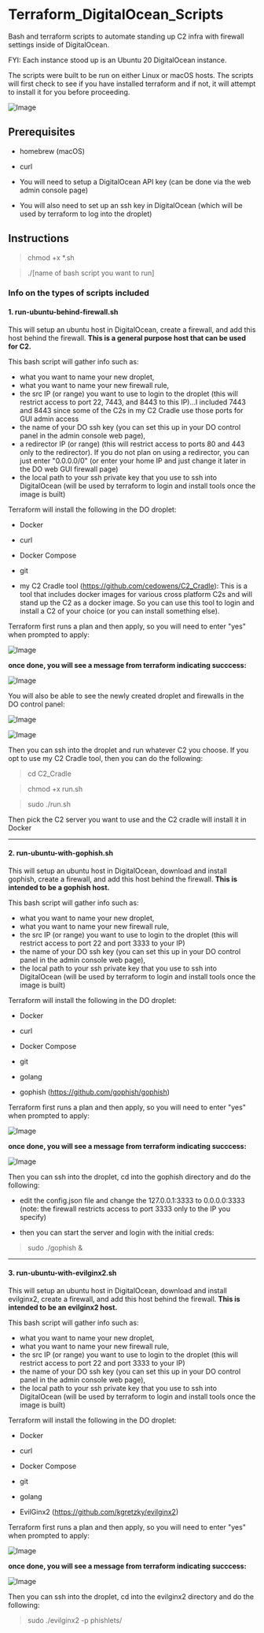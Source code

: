 # Terraform_DigitalOcean_Scripts

Bash and terraform scripts to automate standing up C2 infra with firewall settings inside of DigitalOcean.

FYI: Each instance stood up is an Ubuntu 20 DigitalOcean instance.

The scripts were built to be run on either Linux or macOS hosts. The scripts will first check to see if you have installed terraform and if not, it will attempt to install it for you before proceeding.

![Image](bash.png)

## Prerequisites

- homebrew (macOS)

- curl

- You will need to setup a DigitalOcean API key (can be done via the web admin console page)

- You will also need to set up an ssh key in DigitalOcean (which will be used by terraform to log into the droplet)

## Instructions

> chmod +x *.sh

> ./[name of bash script you want to run]

### Info on the types of scripts included

#### 1. run-ubuntu-behind-firewall.sh

This will setup an ubuntu host in DigitalOcean, create a firewall, and add this host behind the firewall. **This is a general purpose host that can be used for C2.** 

This bash script will gather info such as:
- what you want to name your new droplet, 
- what you want to name your new firewall rule, 
- the src IP (or range) you want to use to login to the droplet (this will restrict access to port 22, 7443, and 8443 to this IP)...I included 7443 and 8443 since some of the C2s in my C2 Cradle use those ports for GUI admin access 
- the name of your DO ssh key (you can set this up in your DO control panel in the admin console web page),
- a redirector IP (or range) (this will restrict access to ports 80 and 443 only to the redirector). If you do not plan on using a redirector, you can just enter "0.0.0.0/0" (or enter your home IP and just change it later in the DO web GUI firewall page)
- the local path to your ssh private key that you use to ssh into DigitalOcean (will be used by terraform to login and install tools once the image is built)


Terraform will install the following in the DO droplet:

- Docker

- curl

- Docker Compose

- git

- my C2 Cradle tool (https://github.com/cedowens/C2_Cradle): This is a tool that includes docker images for various cross platform C2s and will stand up the C2 as a docker image. So you can use this tool to login and install a C2 of your choice (or you can install something else).

Terraform first runs a plan and then apply, so you will need to enter "yes" when prompted to apply:

![Image](tf2.png)

**once done, you will see a message from terraform indicating succcess:**

![Image](tf.png)

You will also be able to see the newly created droplet and firewalls in the DO control panel:

![Image](do1.png)

![Image](do2.png)

Then you can ssh into the droplet and run whatever C2 you choose. If you opt to use my C2 Cradle tool, then you can do the following:

> cd C2_Cradle

> chmod +x run.sh

> sudo ./run.sh

Then pick the C2 server you want to use and the C2 cradle will install it in Docker

--------------------------------

#### 2. run-ubuntu-with-gophish.sh

This will setup an ubuntu host in DigitalOcean, download and install gophish, create a firewall, and add this host behind the firewall. **This is intended to be a gophish host.** 

This bash script will gather info such as:
- what you want to name your new droplet, 
- what you want to name your new firewall rule, 
- the src IP (or range) you want to use to login to the droplet (this will restrict access to port 22 and port 3333 to your IP) 
- the name of your DO ssh key (you can set this up in your DO control panel in the admin console web page),
- the local path to your ssh private key that you use to ssh into DigitalOcean (will be used by terraform to login and install tools once the image is built)


Terraform will install the following in the DO droplet:

- Docker

- curl

- Docker Compose

- git

- golang

- gophish (https://github.com/gophish/gophish)

Terraform first runs a plan and then apply, so you will need to enter "yes" when prompted to apply:

![Image](tf2.png)

**once done, you will see a message from terraform indicating succcess:**

![Image](tf.png)

Then you can ssh into the droplet, cd into the gophish directory and do the following:

- edit the config.json file and change the 127.0.0.1:3333 to 0.0.0.0:3333 (note: the firewall restricts access to port 3333 only to the IP you specify)

- then you can start the server and login with the initial creds:

> sudo ./gophish &

--------------------------------

#### 3. run-ubuntu-with-evilginx2.sh

This will setup an ubuntu host in DigitalOcean, download and install evilginx2, create a firewall, and add this host behind the firewall. **This is intended to be an evilginx2 host.** 

This bash script will gather info such as:
- what you want to name your new droplet, 
- what you want to name your new firewall rule, 
- the src IP (or range) you want to use to login to the droplet (this will restrict access to port 22 and port 3333 to your IP) 
- the name of your DO ssh key (you can set this up in your DO control panel in the admin console web page),
- the local path to your ssh private key that you use to ssh into DigitalOcean (will be used by terraform to login and install tools once the image is built)


Terraform will install the following in the DO droplet:

- Docker

- curl

- Docker Compose

- git

- golang

- EvilGinx2 (https://github.com/kgretzky/evilginx2)

Terraform first runs a plan and then apply, so you will need to enter "yes" when prompted to apply:

![Image](tf2.png)

**once done, you will see a message from terraform indicating succcess:**

![Image](tf.png)

Then you can ssh into the droplet, cd into the evilginx2 directory and do the following:

> sudo ./evilginx2 -p phishlets/

